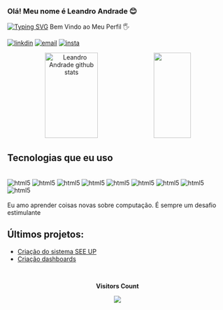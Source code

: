  ### Olá! Meu nome é Leandro Andrade 😊
 [![Typing SVG](https://readme-typing-svg.herokuapp.com/?color=00bfbf&size=35&center=true&vCenter=true&width=1000&lines=HELLO,+MY+NAME+is+Leandro+Andrade😊;I'm+18+years+old;I+from+Brasil,+RN;I+study+informatics+at+IFRN;Be+Welcome!+:%29)](https://git.io/typing-svg)
 Bem Vindo ao Meu Perfil 🖐️
 
[![linkdin](https://img.shields.io/badge/LinkedIn-0077B5?style=for-the-badge&logo=linkedin&logoColor=white)](https://www.linkedin.com/in/leandro-andrade-92873224a/)
[![email](https://img.shields.io/badge/Gmail-D14836?style=for-the-badge&logo=gmail&logoColor=white)](mailto:Leandro.andrade.araujo00@gmail.com?subject=&body=)
[![insta](https://img.shields.io/badge/Instagram-E4405F?style=for-the-badge&logo=instagram&logoColor=white)](https://www.instagram.com/leandroaa01/)

<div align="center">  
  <img width="49%" height="195px" src="https://github-readme-stats.vercel.app/api?username=leandroaa01&show_icons=true&count_private=true&hide_border=true&title_color=00bfbf&icon_color=00bfbf&text_color=c9d1d9&bg_color=0d1117" alt="Leandro Andrade github stats" /> 
  <img width="41%" height="195px" src="https://github-readme-stats.vercel.app/api/top-langs/?username=leandroaa01&layout=compact&hide_border=true&title_color=00bfbf&text_color=00bfbf&bg_color=0d1117" />
</div>

## Tecnologias que eu uso 
<div style = "display: inline_block"><br/>
    <img align ="center" alt="html5" src ="https://img.shields.io/badge/JavaScript-F7DF1E?style=for-the-badge&logo=javascript&logoColor=black">
      <img align ="center" alt="html5" src ="https://img.shields.io/badge/CSS3-1572B6?style=for-the-badge&logo=css3&logoColor=white">
        <img align ="center" alt="html5" src ="https://img.shields.io/badge/HTML5-E34F26?style=for-the-badge&logo=html5&logoColor=white">
          <img align ="center" alt="html5" src ="https://img.shields.io/badge/PHP-777BB4?style=for-the-badge&logo=php&logoColor=white">
           <img align ="center" alt="html5" src ="https://img.shields.io/badge/Bootstrap-563D7C?style=for-the-badge&logo=bootstrap&logoColor=white">
            <img align ="center" alt="html5" src ="https://img.shields.io/badge/MySQL-00000F?style=for-the-badge&logo=mysql&logoColor=white">
             <img align ="center" alt="html5" src ="https://img.shields.io/badge/jQuery-0769AD?style=for-the-badge&logo=jquery&logoColor=white">
             <img align ="center" alt="html5" src ="https://img.shields.io/badge/Notion-000000?style=for-the-badge&logo=notion&logoColor=white">
              <img align ="center" alt="html5" src ="https://img.shields.io/badge/Microsoft_Office-D83B01?style=for-the-badge&logo=microsoft-office&logoColor=white">
</div><br/>
Eu amo aprender coisas novas sobre computação. É sempre um desafio estimulante

## Últimos projetos:
- [Criação do sistema SEE UP](https://github.com/leandroaa01/SEEUP)
- [Criação dashboards](https://github.com/leandroaa01/Meus-Dashboards/blob/main/Link%20dashboards%20Criados)


 <div align="center">
<br><p align="centre"><b>Visitors Count</b></p>  
<p align="center"><img align="center" src="https://profile-counter.glitch.me/{leandroaa01}/count.svg" /></p> 
<br></div>
